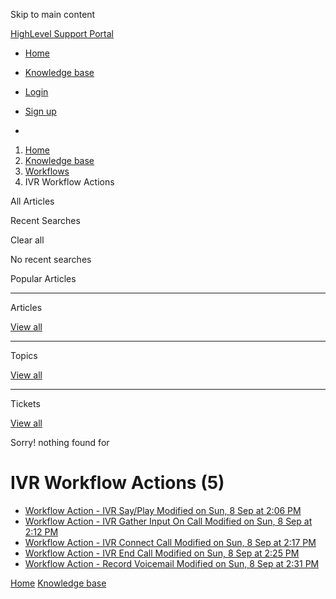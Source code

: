 Skip to main content

[ HighLevel Support Portal ](https://help.gohighlevel.com)

  * [ Home ](/support/home)
  * [ Knowledge base ](/support/solutions)

  * [Login](/support/login)
  * [Sign up](/support/signup)
  * 

  1. [Home](/support/home)
  2. [Knowledge base](/support/solutions)
  3. [Workflows](/support/solutions/48000455132)
  4. IVR Workflow Actions

All  Articles 

Recent Searches

Clear all

No recent searches

Popular Articles

* * *

Articles

[View all](/support/search/solutions)

* * *

Topics

[View all](/support/search/topics)

* * *

Tickets

[View all](/support/search/tickets)

Sorry! nothing found for   

# IVR Workflow Actions (5)

  * [ Workflow Action - IVR Say/Play Modified on Sun, 8 Sep at 2:06 PM  ](/support/solutions/articles/155000003369-workflow-action-ivr-say-play)
  * [ Workflow Action - IVR Gather Input On Call Modified on Sun, 8 Sep at 2:12 PM  ](/support/solutions/articles/155000003370-workflow-action-ivr-gather-input-on-call)
  * [ Workflow Action - IVR Connect Call Modified on Sun, 8 Sep at 2:17 PM  ](/support/solutions/articles/155000003371-workflow-action-ivr-connect-call)
  * [ Workflow Action - IVR End Call Modified on Sun, 8 Sep at 2:25 PM  ](/support/solutions/articles/155000003372-workflow-action-ivr-end-call)
  * [ Workflow Action - Record Voicemail Modified on Sun, 8 Sep at 2:31 PM  ](/support/solutions/articles/155000003373-workflow-action-record-voicemail)

[Home](/support/home) [Knowledge base](/support/solutions)
